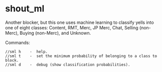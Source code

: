 shout_ml
===
Another blocker, but this one uses machine learning to classify yells into one of eight classes:  Content, RMT, Merc, JP Merc, Chat, Selling (non-Merc), Buying (non-Merc), and Unknown.



Commands:
```
//sml h    -  help.
//sml t    -  set the minimum probability of belonging to a class to block.
//sml d    -  debug (show classification probabilities).
```
